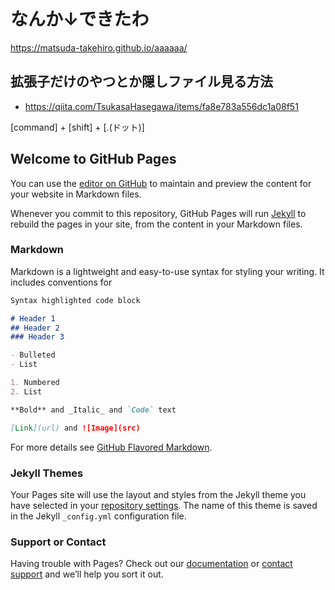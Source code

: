 # なんか↓できたわ
https://matsuda-takehiro.github.io/aaaaaa/

## 拡張子だけのやつとか隠しファイル見る方法
- https://qiita.com/TsukasaHasegawa/items/fa8e783a556dc1a08f51

[command] + [shift] + [.(ドット)]

## Welcome to GitHub Pages

You can use the [editor on GitHub](https://github.com/matsuda-takehiro/-/edit/master/README.md) to maintain and preview the content for your website in Markdown files.

Whenever you commit to this repository, GitHub Pages will run [Jekyll](https://jekyllrb.com/) to rebuild the pages in your site, from the content in your Markdown files.

### Markdown

Markdown is a lightweight and easy-to-use syntax for styling your writing. It includes conventions for

```markdown
Syntax highlighted code block

# Header 1
## Header 2
### Header 3

- Bulleted
- List

1. Numbered
2. List

**Bold** and _Italic_ and `Code` text

[Link](url) and ![Image](src)
```

For more details see [GitHub Flavored Markdown](https://guides.github.com/features/mastering-markdown/).

### Jekyll Themes

Your Pages site will use the layout and styles from the Jekyll theme you have selected in your [repository settings](https://github.com/matsuda-takehiro/-/settings). The name of this theme is saved in the Jekyll `_config.yml` configuration file.

### Support or Contact

Having trouble with Pages? Check out our [documentation](https://help.github.com/categories/github-pages-basics/) or [contact support](https://github.com/contact) and we’ll help you sort it out.
